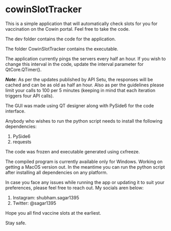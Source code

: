 # cowinSlotTracker
This is a simple application that will automatically check slots for you for vaccination on the Cowin portal. Feel free to take the code.

The dev folder contains the code for the application.

The folder CowinSlotTracker contains the executable.

The application currently pings the servers every half an hour. If you wish to change this interval in the code, update the interval parameter for QtCore.QTimer().

_**Note**_: As per the updates published by API Setu, the responses will be cached and can be as old as half an hour. Also as per the guidelines please limit your calls to 100 per 5 minutes (keeping in mind that each iteration triggers four API calls).

The GUI was made using QT designer along with PySide6 for the code interface.

Anybody who wishes to run the python script needs to install the following dependencies:
1. PySide6
2. requests

The code was frozen and executable generated using cxfreeze.

The compiled program is currently available only for Windows. Working on getting a MacOS version out. In the meantime you can run the python script after installing all dependencies on any platform.

In case you face any issues while running the app or updating it to suit your preferences, please feel free to reach out. My socials aren below:
1. Instagram: shubham.sagar1395
2. Twitter: @sagar1395

Hope you all find vaccine slots at the earliest.

Stay safe.
